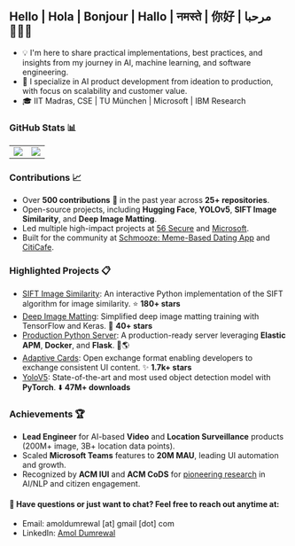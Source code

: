 ## Hello | Hola | Bonjour | Hallo | नमस्ते | 你好 | مرحبا 🧑‍💻👋

- 💡 I'm here to share practical implementations, best practices, and insights from my journey in AI, machine learning, and software engineering.
- 🔭 I specialize in AI product development from ideation to production, with focus on scalability and customer value.
- 🎓 IIT Madras, CSE | TU München | Microsoft | IBM Research

### GitHub Stats 📊

<!-- ![Profile Views](https://hits.sh/github.com/adumrewal.svg?style=for-the-badge&extraCount=1616&label=PROFILE+VIEWS&color=red&labelColor=black) -->

<table border="0">
  <tr>
    <td>
      <img src="https://github-readme-stats.vercel.app/api?username=adumrewal&show_icons=true&hide=issues,prs,contribs&show=prs_merged_percentage&hide_rank=true&include_all_commits=true&private=true&theme=radical" />
    </td>
    <td>
      <img src="https://github-readme-stats.vercel.app/api/top-langs/?username=adumrewal&layout=compact&theme=radical" />
    </td>
  </tr>
</table>

### Contributions 📈

- Over **500 contributions** 🚀 in the past year across **25+ repositories**.
- Open-source projects, including **Hugging Face**, **YOLOv5**, **SIFT Image Similarity**, and **Deep Image Matting**.
- Led multiple high-impact projects at [56 Secure](https://www.56secure.com/) and [Microsoft](https://www.microsoft.com/en-us/microsoft-teams).
- Built for the community at [Schmooze: Meme-Based Dating App](https://schmooze.in/) and [CitiCafe](https://research.ibm.com/publications/citicafe-an-interactive-interface-for-citizen-engagement).

### Highlighted Projects 📋

- [SIFT Image Similarity](https://github.com/adumrewal/SIFTImageSimilarity): An interactive Python implementation of the SIFT algorithm for image similarity. ⭐ **180+ stars**
- [Deep Image Matting](https://github.com/adumrewal/imageMatting): Simplified deep image matting training with TensorFlow and Keras. 🚀 **40+ stars**
- [Production Python Server](https://github.com/adumrewal/python-production-server): A production-ready server leveraging **Elastic APM**, **Docker**, and **Flask**. 🔧🌎
- [Adaptive Cards](https://learn.microsoft.com/en-us/adaptive-cards/): Open exchange format enabling developers to exchange consistent UI content. ✨ **1.7k+ stars**
- [YoloV5](https://github.com/ultralytics/yolov5): State-of-the-art and most used object detection model with **PyTorch**. ⬇️ **47M+ downloads**

### Achievements 🏆

- **Lead Engineer** for AI-based **Video** and **Location Surveillance** products (200M+ image, 3B+ location data points).
- Scaled **Microsoft Teams** features to **20M MAU**, leading UI automation and growth.
- Recognized by **ACM IUI** and **ACM CoDS** for [pioneering research](https://scholar.google.com/citations?user=ikllmgUAAAAJ) in AI/NLP and citizen engagement.


#### 💼 Have questions or just want to chat? Feel free to reach out anytime at:

- Email: amoldumrewal [at] gmail [dot] com
- LinkedIn: [Amol Dumrewal](https://www.linkedin.com/in/adumrewal/)
